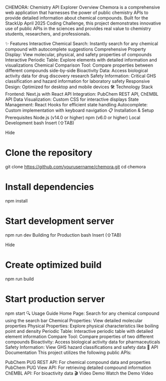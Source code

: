 CHEMORA: Chemistry API Explorer
Overview
Chemora is a comprehensive web application that harnesses the power of public chemistry APIs to provide detailed information about chemical compounds. Built for the StackUp April 2025 Coding Challenge, this project demonstrates innovative use of public APIs in the sciences and provides real value to chemistry students, researchers, and professionals.

✨ Features
Interactive Chemical Search: Instantly search for any chemical compound with autocomplete suggestions
Comprehensive Property Display: View molecular, physical, and safety properties of compounds
Interactive Periodic Table: Explore elements with detailed information and visualizations
Chemical Comparison Tool: Compare properties between different compounds side-by-side
Bioactivity Data: Access biological activity data for drug discovery research
Safety Information: Critical GHS classification and hazard information for laboratory safety
Responsive Design: Optimized for desktop and mobile devices
🛠️ Technology Stack
Frontend: Next.js with React
API Integration: PubChem REST API, ChEMBL API
Data Visualization: Custom CSS for interactive displays
State Management: React Hooks for efficient state handling
Autocomplete: Custom implementation with keyboard navigation
📋 Installation & Setup
Prerequisites
Node.js (v14.0 or higher)
npm (v6.0 or higher)
Local Development
bash
Insert (⇧TAB)

Hide
# Clone the repository
git clone https://github.com/yourusername/chemora.git
cd chemora

# Install dependencies
npm install

# Start development server
npm run dev
Building for Production
bash
Insert (⇧TAB)

Hide
# Create optimized build
npm run build

# Start production server
npm start
🔍 Usage Guide
Home Page: Search for any chemical compound using the search bar
Chemical Properties: View detailed molecular properties
Physical Properties: Explore physical characteristics like boiling point and density
Periodic Table: Interactive periodic table with detailed element information
Compare Tool: Compare properties of two different compounds
Bioactivity: Access biological activity data for pharmaceuticals
Safety Information: View GHS hazard classifications and safety data
🧪 API Documentation
This project utilizes the following public APIs:

PubChem PUG REST API: For chemical compound data and properties
PubChem PUG View API: For retrieving detailed compound information
ChEMBL API: For bioactivity data
🎬 Video Demo
Watch the Demo Video

